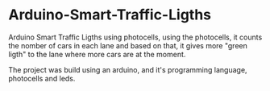 # Arduino-Smart-Traffic-Ligths

Arduino Smart Traffic Ligths using photocells, using the photocells, it counts the nomber of cars
in each lane and based on that, it gives more "green ligth" to the lane where more cars are at the moment.

The project was build using an arduino, and it's programming language, photocells and leds.
